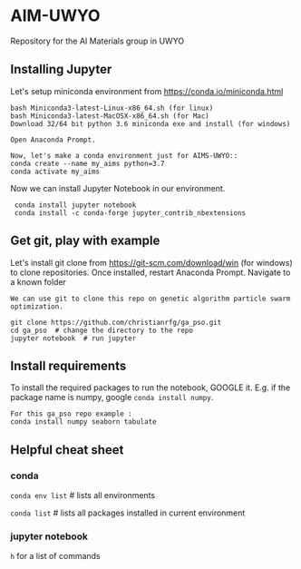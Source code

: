 # AIM-UWYO
Repository for the AI Materials group in UWYO


## Installing Jupyter

Let's setup miniconda environment from https://conda.io/miniconda.html

```
bash Miniconda3-latest-Linux-x86_64.sh (for linux)
bash Miniconda3-latest-MacOSX-x86_64.sh (for Mac)
Download 32/64 bit python 3.6 miniconda exe and install (for windows)

Open Anaconda Prompt.

Now, let's make a conda environment just for AIMS-UWYO::
conda create --name my_aims python=3.7
conda activate my_aims
```

Now we can install Jupyter Notebook in our environment.

```
 conda install jupyter notebook
 conda install -c conda-forge jupyter_contrib_nbextensions
```

## Get git, play with example

Let's install git clone from https://git-scm.com/download/win (for windows) to clone repositories.
Once installed, restart Anaconda Prompt. Navigate to a known folder
```
We can use git to clone this repo on genetic algorithm particle swarm optimization.

git clone https://github.com/christianrfg/ga_pso.git
cd ga_pso  # change the directory to the repo
jupyter notebook  # run jupyter
```

## Install requirements

To install the required packages to run the notebook, GOOGLE it.
E.g. if the package name is numpy, google `conda install numpy`.

```
For this ga_pso repo example :
conda install numpy seaborn tabulate
```

## Helpful cheat sheet

### conda
`conda env list` # lists all environments

`conda list` # lists all packages installed in current environment

### jupyter notebook
`h` for a list of commands
